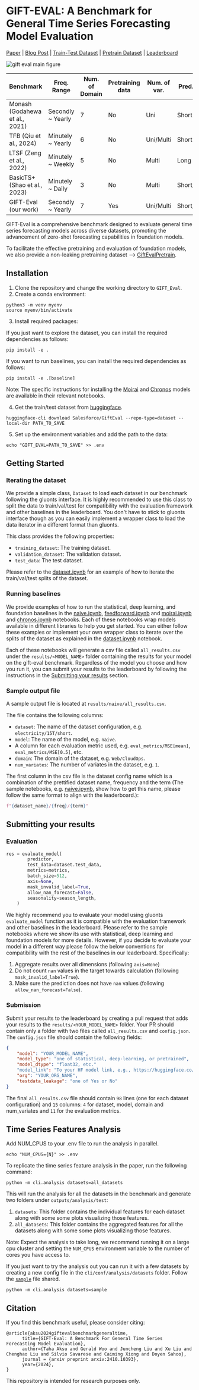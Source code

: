 # GIFT-EVAL: A Benchmark for General Time Series Forecasting Model Evaluation

[Paper](https://arxiv.org/abs/2410.10393) | [Blog Post]() | [Train-Test Dataset](https://huggingface.co/datasets/Salesforce/GiftEval) | [Pretrain Dataset](https://huggingface.co/datasets/Salesforce/GiftEvalPretrain) | [Leaderboard](https://huggingface.co/spaces/Salesforce/GIFT-Eval)

![gift eval main figure](artefacts/gifteval.png)

| Benchmark             | Freq. Range        | Num. of Domain | Pretraining data | Num. of var. | Pred. Len. | Benchmark Methods | Prob. Forecasting |
|-----------------------|--------------------|----------------|------------------|--------------|------------|-------------------|-------------------|
| Monash (Godahewa et al., 2021) | Secondly ~ Yearly | 7              | No               | Uni          | Short      | Stat./DL          | No                |
| TFB (Qiu et al., 2024)         | Minutely ~ Yearly | 6              | No               | Uni/Multi    | Short      | Stat./DL          | No                |
| LTSF (Zeng et al., 2022)       | Minutely ~ Weekly | 5              | No               | Multi        | Long       | Stat./DL          | No                |
| BasicTS+ (Shao et al., 2023)   | Minutely ~ Daily  | 3              | No               | Multi        | Short/Long | Stat./DL          | No                |
| GIFT-Eval (our work)           | Secondly ~ Yearly | 7              | Yes              | Uni/Multi    | Short/Long | Stat./DL/FM       | Yes               |

GIFT-Eval is a comprehensive benchmark designed to evaluate general time series forecasting models across diverse datasets, promoting the advancement of zero-shot forecasting capabilities in foundation models.

To facilitate the effective pretraining and evaluation of foundation models, we also provide a non-leaking pretraining dataset --> [GiftEvalPretrain](https://huggingface.co/datasets/Salesforce/GiftEvalPretrain).
## Installation
1. Clone the repository and change the working directory to `GIFT_Eval`.
2. Create a conda environment:
```
python3 -m venv myenv
source myenv/bin/activate
```

3. Install required packages:

If you just want to explore the dataset, you can install the required dependencies as follows:
```
pip install -e .
```

If you want to run baselines, you can install the required dependencies as follows:
```
pip install -e .[baseline]
```
Note: The specific instructions for installing the [Moirai](notebooks/moirai.ipynb) and [Chronos](notebooks/chronos.ipynb) models are available in their relevant notebooks.

4. Get the train/test dataset from [huggingface](https://huggingface.co/datasets/Salesforce/GiftEval).

```
huggingface-cli download Salesforce/GiftEval --repo-type=dataset --local-dir PATH_TO_SAVE
```

5. Set up the environment variables and add the path to the data:
```
echo "GIFT_EVAL=PATH_TO_SAVE" >> .env
```

## Getting Started

### Iterating the dataset

We provide a simple class, `Dataset` to load each dataset in our benchmark following the gluonts interface. It is highly recommended to use this class to split the data to train/val/test for compatibility with the evaluation framework and other baselines in the leaderboard. You don't have to stick to gluonts interface though as you can easily implement a wrapper class to load the data iterator in a different format than gluonts.

This class provides the following properties:

- `training_dataset`: The training dataset.
- `validation_dataset`: The validation dataset.
- `test_data`: The test dataset.

Please refer to the [dataset.ipynb](notebooks/dataset.ipynb) for an example of how to iterate the train/val/test splits of the dataset.
### Running baselines

We provide examples of how to run the statistical, deep learning, and foundation baselines in the [naive.ipynb](notebooks/naive.ipynb), [feedforward.ipynb](notebooks/feedforward.ipynb) and [moirai.ipynb](notebooks/moirai.ipynb) and [chronos.ipynb](notebooks/chronos.ipynb) notebooks. Each of these notebooks wrap models available in different libraries to help you get started. You can either follow these examples or implement your own wrapper class to iterate over the splits of the dataset as explained in the [dataset.ipynb](notebooks/dataset.ipynb) notebook.

Each of these notebooks will generate a csv file called `all_results.csv` under the `results/<MODEL_NAME>` folder containing the results for your model on the gift-eval benchmark. Regardless of the model you choose and how you run it, you can submit your results to the leaderboard by following the instructions in the [Submitting your results](#submitting-your-results) section.

### Sample output file
A sample output file is located at `results/naive/all_results.csv`.

The file contains the following columns:

- `dataset`: The name of the dataset configuration, e.g. `electricity/15T/short`.
- `model`: The name of the model, e.g. `naive`.
- A column for each evaluation metric used, e.g. `eval_metrics/MSE[mean]`, `eval_metrics/MSE[0.5]`, etc.
- `domain`: The domain of the dataset, e.g. `Web/CloudOps`.
- `num_variates`: The number of variates in the dataset, e.g. `1`.

The first column in the csv file is the dataset config name which is a combination of the prettified dataset name, frequency and the term (The sample notebooks, e.g. [naive.ipynb](notebooks/naive.ipynb), show how to get this name, please follow the same format to align with the leaderboard.):
```python
f"{dataset_name}/{freq}/{term}"
```

## Submitting your results

### Evaluation 

```python
res = evaluate_model(
        predictor,
        test_data=dataset.test_data,
        metrics=metrics,
        batch_size=512,
        axis=None,
        mask_invalid_label=True,
        allow_nan_forecast=False,
        seasonality=season_length,
    )
```

We highly recommend you to evaluate your model using gluonts `evaluate_model` function as it is compatible with the evaluation framework and other baselines in the leaderboard. Please refer to the sample notebooks where we show its use with statistical, deep learning and foundation models for more details. However, if you decide to evaluate your model in a different way please follow the below conventions for compatibility with the rest of the baselines in our leaderboard. Specifically:

1. Aggregate results over all dimensions (following `axis=None`)
2. Do not count `nan` values in the target towards calculation (following  `mask_invalid_label=True`).
3. Make sure the prediction does not have `nan` values (following `allow_nan_forecast=False`).
   
### Submission
Submit your results to the leaderboard by creating a pull request that adds your results to the `results/<YOUR_MODEL_NAME>` folder. Your PR should contain only a folder with two files called `all_results.csv` and `config.json`. The `config.json` file should contain the following fields:
```json
{
    "model": "YOUR_MODEL_NAME",
    "model_type": "one of statistical, deep-learning, or pretrained",
    "model_dtype": "float32, etc."
    "model_link": "To your HF model link, e.g., https://huggingface.co/amazon/chronos-t5-small",
    "org": "YOUR_ORG_NAME",
    "testdata_leakage": "one of Yes or No" 
}
```

The final `all_results.csv` file should contain `98` lines (one for each dataset configuration) and `15` columns: `4` for dataset, model, domain and num_variates and `11` for the evaluation metrics.

## Time Series Features Analysis

Add NUM_CPUS to your .env file to run the analysis in parallel.

```
echo "NUM_CPUS={N}" >> .env
```

To replicate the time series feature analysis in the paper, run the following command:

```
python -m cli.analysis datasets=all_datasets
```
This will run the analysis for all the datasets in the benchmark and generate two folders under `outputs/analysis/test`:
1. `datasets`: This folder contains the individual features for each dataset along with some some plots visualizing those features.
2. `all_datasets`: This folder contains the aggregated features for all the datasets along with some some plots visualizing those features.

Note: Expect the analysis to take long, we recommend running it on a large cpu cluster and setting the `NUM_CPUS` environment variable to the number of cores you have access to.

If you just want to try the analysis out you can run it with a few datasets by creating a new config file in the `cli/conf/analysis/datasets` folder. Follow the [`sample`](cli/conf/analysis/datasets/sample.yaml) file shared. 

```
python -m cli.analysis datasets=sample
```



## Citation
If you find this benchmark useful, please consider citing:

```
@article{aksu2024giftevalbenchmarkgeneraltime,
      title={GIFT-Eval: A Benchmark For General Time Series Forecasting Model Evaluation}, 
      author={Taha Aksu and Gerald Woo and Juncheng Liu and Xu Liu and Chenghao Liu and Silvio Savarese and Caiming Xiong and Doyen Sahoo},
      journal = {arxiv preprint arxiv:2410.10393},
      year={2024},
}
```

This repository is intended for research purposes only.
